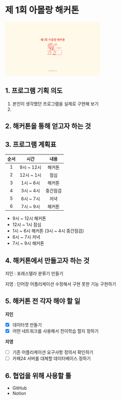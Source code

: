 # 제 1회 아몰랑 해커톤

<img src=".\hackathon.png" style="zoom:30%;" />

## 1. 프로그램 기획 의도

1. 본인이 생각했던 프로그램을 실제로 구현해 보기
2. 

## 2. 해커톤을 통해 얻고자 하는 것



## 3. 프로그램 계획표

| 순서 |    시간    |   내용   |
| :--: | :--------: | :------: |
|  1   | 9시 ~ 12시 |  해커톤  |
|  2   | 12시 ~ 1시 |   점심   |
|  3   | 1시 ~ 6시  |  해커톤  |
|  4   | 3시 ~ 4시  | 중간점검 |
|  5   | 6시 ~ 7시  |   저녁   |
|  6   | 7시 ~ 9시  |  해커톤  |



- 9시 ~ 12시 해커톤
- 12시 ~ 1시 점심
- 1시 ~ 6시 해커톤 (3시 ~ 4시 중간점검)
- 6시 ~ 7시 저녁
- 7시 ~ 9시 해커톤

## 4. 해커톤에서 만들고자 하는 것

지인 : 포레스텔라 분류기 만들기

지영 : 단어장 어플리케이션 수정해서 구현 못한 기능 구현하기

## 5. 해커톤 전 각자 해야 할 일

**지인**

- [x] 데이터셋 만들기
- [x] 어떤 네트워크를 사용해서 전이학습 할지 정하기

**지영**

- [ ] 기존 어플리케이션 요구사항 정의서 확인하기
- [ ] 카페24 서버를 대체할 데이터베이스 정하기

## 6. 협업을 위해 사용할 툴

- GitHub
- Notion

